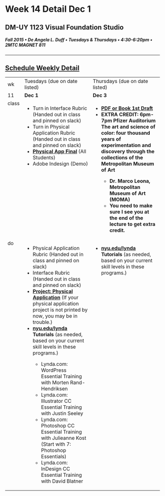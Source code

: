 # Week 14 Detail Dec 1

## DM-UY 1123 Visual Foundation Studio
##### Fall 2015 • De Angela L. Duff • Tuesdays & Thursdays • 4:30-6:20pm • 2MTC MAGNET 811 
---

## [Schedule Weekly Detail](dm1123_schedule_overview.md)

<table>
<tr>
<td>wk</td>
<td>Tuesdays (due on date listed)</td>
<td>Thursdays (due on date listed)</td>
</tr>
<!-- dates -->
<tr>
  <td valign="top">11</td>
  <td valign="top"><strong>Dec 1</strong></td>
  <td valign="top"><strong>Dec 3</strong></td>
</tr>
<!-- class -->
<tr>
  <td valign="top" width="4%">class</td>
  <td valign="top" width="48%"><ul>
  <li>Turn in Interface Rubric (Handed out in class and pinned on slack)</li>
  <li>Turn in Physical Application Rubric (Handed out in class and pinned on slack)</li>
  
  <li><strong><a href="dm1123vfs_projects_pa.md">Physical App Final</a></strong> (All Students)</li>
  <li>Adobe Indesign (Demo)</li>
  </ul>
</td>
  <td valign="top" width="48%">
  <ul>
  <li><strong><a href="dm1123_vfs_end_of_semester_deliverables.md">PDF or Book 1st Draft</a></strong></li>
  <li><strong>EXTRA CREDIT: 6pm-7pm Pfizer Auditorium The art and science of color: four thousand years of experimentation and discovery through the collections of the Metropolitan Museum of Art</li>

<ul>
<li>Dr. Marco Leona, Metropolitan Museum of Art (MOMA)</li>
<li>You need to make sure I see you at the end of the lecture to get extra credit.</li>
</ul>
</li>
  </ul>
</td>
</tr>


<!-- do -->
<tr>
  <td valign="top">do</td>
  <td valign="top">
  <ul>
  <li>Physical Application Rubric (Handed out in class and pinned on slack)</li>
  <li>Interface Rubric (Handed out in class and pinned on slack)</li>
 <li><strong><a href="dm1123vfs_projects_pa.md">Project: Physical Application</a></strong> (If your physical application project is not printed by now, you may be in trouble.)</li>
  <Li><strong><a href="http://nyu.edu/lynda">nyu.edu/lynda</a> Tutorials</strong> (as needed, based on your current skill levels in these programs.)</li>
  <ul>
  <li>Lynda.com: WordPress Essential Training with Morten Rand-Hendriksen</li>
  <li>Lynda.com: Illustrator CC Essential Training with Justin Seeley</li>
  <li>Lynda.com: Photoshop CC Essential Training with Julieanne Kost (Start with 7: Photoshop Essentials)</li>
  <li>Lynda.com: InDesign CC Essential Training with David Blatner</li>
  </ul></ul></td>
  <td valign="top">
  <ul>
 
  <li><strong><a href="http://nyu.edu/lynda">nyu.edu/lynda</a> Tutorials</strong> (as needed, based on your current skill levels in these programs.)</li>
  </ul></td>
</tr>
</table>

